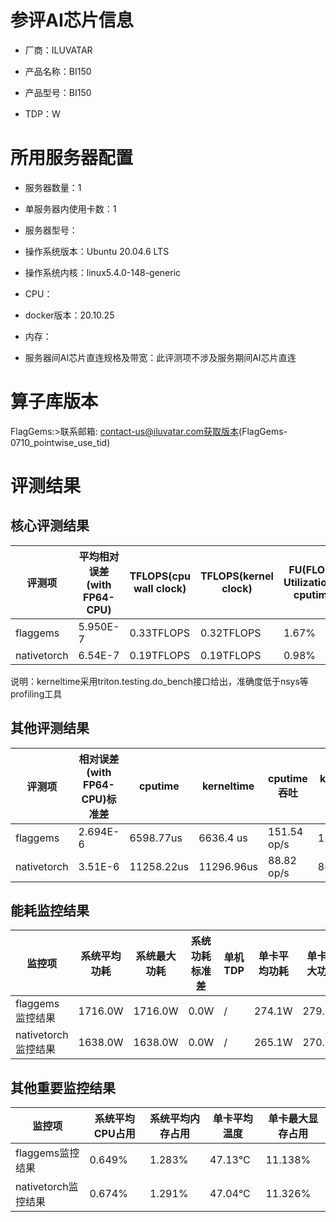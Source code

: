 # 参评AI芯片信息

* 厂商：ILUVATAR

* 产品名称：BI150
* 产品型号：BI150
* TDP：W

# 所用服务器配置

* 服务器数量：1


* 单服务器内使用卡数：1
* 服务器型号：
* 操作系统版本：Ubuntu 20.04.6 LTS
* 操作系统内核：linux5.4.0-148-generic
* CPU：
* docker版本：20.10.25
* 内存：
* 服务器间AI芯片直连规格及带宽：此评测项不涉及服务期间AI芯片直连

# 算子库版本
FlagGems:>联系邮箱: contact-us@iluvatar.com获取版本(FlagGems-0710_pointwise_use_tid)

# 评测结果

## 核心评测结果

| 评测项  | 平均相对误差(with FP64-CPU) | TFLOPS(cpu wall clock) | TFLOPS(kernel clock) | FU(FLOPS Utilization)-cputime | FU-kerneltime |
| ---- | -------------- | -------------- | ------------ | ------ | ----- |
| flaggems | 5.950E-7    | 0.33TFLOPS       | 0.32TFLOPS        | 1.67% | 1.66% |
| nativetorch | 6.54E-7    | 0.19TFLOPS       | 0.19TFLOPS      | 0.98%      | 0.97%    |

说明：kerneltime采用triton.testing.do\_bench接口给出，准确度低于nsys等profiling工具

## 其他评测结果

| 评测项  | 相对误差(with FP64-CPU)标准差 | cputime | kerneltime | cputime吞吐 | kerneltime吞吐 | 无预热时延 | 预热后时延 |
| ---- | -------------- | -------------- | ------------ | ------------ | -------------- | -------------- | ------------ |
| flaggems | 2.694E-6    | 6598.77us       | 6636.4 us        | 151.54 op/s | 150.68op/s | 865207.11 us | 6751.38 us |
| nativetorch | 3.51E-6    | 11258.22us       | 11296.96us        | 88.82 op/s | 88.52 op/s | 11558.08 us | 11376.87us |

## 能耗监控结果

| 监控项  | 系统平均功耗  | 系统最大功耗  | 系统功耗标准差 | 单机TDP | 单卡平均功耗 | 单卡最大功耗 | 单卡功耗标准差 | 单卡TDP |
| ---- | ------- | ------- | ------- | ----- | ------------ | ------------ | ------------- | ----- |
| flaggems监控结果 | 1716.0W | 1716.0W | 0.0W    | /     | 274.1W       | 279.0W       | 4.83W        | 400W  |
| nativetorch监控结果 | 1638.0W | 1638.0W | 0.0W    | /     | 265.1W       | 270.0W       | 4.91W        | 400W  |

## 其他重要监控结果

| 监控项  | 系统平均CPU占用 | 系统平均内存占用 | 单卡平均温度 | 单卡最大显存占用 |
| ---- | --------- | -------- | ------------ | -------------- |
| flaggems监控结果 | 0.649%    | 1.283%   | 47.13°C      | 11.138%        |
| nativetorch监控结果 | 0.674%    | 1.291%   | 47.04°C      | 11.326%        |
